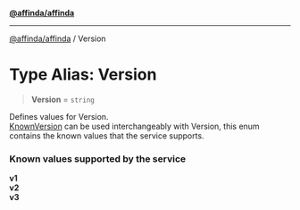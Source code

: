 [**@affinda/affinda**](../README.md)

***

[@affinda/affinda](../globals.md) / Version

# Type Alias: Version

> **Version** = `string`

Defines values for Version. \
[KnownVersion](../enumerations/KnownVersion.md) can be used interchangeably with Version,
 this enum contains the known values that the service supports.
### Known values supported by the service
**v1** \
**v2** \
**v3**

